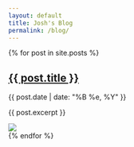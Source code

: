 ```yaml
---
layout: default
title: Josh's Blog
permalink: /blog/
---
```

<div id="blog-cards">
{% for post in site.posts %}
  <div class="card">
    <a href="{{ post.url }}"><h2 class="title">{{ post.title }}</h2></a>
    <p class="date">{{ post.date | date: "%B %e, %Y" }}</p>
    <p class="excerpt">{{ post.excerpt }}</p>
    <img class="featured-image" src="{{ post.featured_image }}" />
  </div>
{% endfor %}
</div> <!-- end #blog-cards -->
